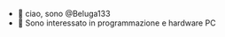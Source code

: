 - 👋 ciao, sono @Beluga133
- 👀 Sono interessato in programmazione e hardware PC
<!---
Beluga133/Beluga133 is a ✨ special ✨ repository because its `README.md` (this file) appears on your GitHub profile.
